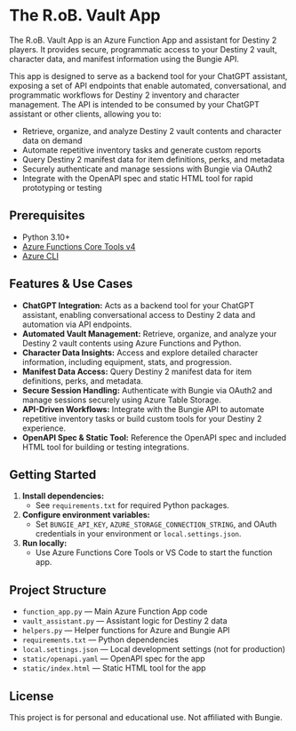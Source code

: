 # The R.oB. Vault App

The R.oB. Vault App is an Azure Function App and assistant for Destiny 2 players. It provides secure, programmatic access to your Destiny 2 vault, character data, and manifest information using the Bungie API.

This app is designed to serve as a backend tool for your ChatGPT assistant, exposing a set of API endpoints that enable automated, conversational, and programmatic workflows for Destiny 2 inventory and character management. The API is intended to be consumed by your ChatGPT assistant or other clients, allowing you to:

- Retrieve, organize, and analyze Destiny 2 vault contents and character data on demand
- Automate repetitive inventory tasks and generate custom reports
- Query Destiny 2 manifest data for item definitions, perks, and metadata
- Securely authenticate and manage sessions with Bungie via OAuth2
- Integrate with the OpenAPI spec and static HTML tool for rapid prototyping or testing

## Prerequisites

- Python 3.10+
- [Azure Functions Core Tools v4](https://learn.microsoft.com/azure/azure-functions/functions-run-local)
- [Azure CLI](https://docs.microsoft.com/cli/azure/install-azure-cli)

## Features & Use Cases

- **ChatGPT Integration:** Acts as a backend tool for your ChatGPT assistant, enabling conversational access to Destiny 2 data and automation via API endpoints.
- **Automated Vault Management:** Retrieve, organize, and analyze your Destiny 2 vault contents using Azure Functions and Python.
- **Character Data Insights:** Access and explore detailed character information, including equipment, stats, and progression.
- **Manifest Data Access:** Query Destiny 2 manifest data for item definitions, perks, and metadata.
- **Secure Session Handling:** Authenticate with Bungie via OAuth2 and manage sessions securely using Azure Table Storage.
- **API-Driven Workflows:** Integrate with the Bungie API to automate repetitive inventory tasks or build custom tools for your Destiny 2 experience.
- **OpenAPI Spec & Static Tool:** Reference the OpenAPI spec and included HTML tool for building or testing integrations.

## Getting Started

1. **Install dependencies:**
   - See `requirements.txt` for required Python packages.
2. **Configure environment variables:**
   - Set `BUNGIE_API_KEY`, `AZURE_STORAGE_CONNECTION_STRING`, and OAuth credentials in your environment or `local.settings.json`.
3. **Run locally:**
   - Use Azure Functions Core Tools or VS Code to start the function app.

## Project Structure

- `function_app.py` — Main Azure Function App code
- `vault_assistant.py` — Assistant logic for Destiny 2 data
- `helpers.py` — Helper functions for Azure and Bungie API
- `requirements.txt` — Python dependencies
- `local.settings.json` — Local development settings (not for production)
- `static/openapi.yaml` — OpenAPI spec for the app
- `static/index.html` — Static HTML tool for the app

## License

This project is for personal and educational use. Not affiliated with Bungie.

